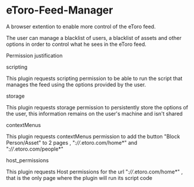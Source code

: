 # eToro-Feed-Manager
A browser extention to enable more control of the eToro feed.

The user can manage a blacklist of users, a blacklist of assets and other options in order to control what he sees in the eToro feed. 

Permission justification

scripting

This plugin requests scripting permission to be able to run the script that manages the feed using the options provided by the user.

storage

This plugin requests storage permission to persistently store the options of the user, this information remains on the user's machine and isn't shared

contextMenus

This plugin requests contextMenus permission to add the button "Block Person/Asset" to 2 pages , "*://*.etoro.com/home*" and "*://*.etoro.com/people*"

host_permissions

This plugin requests Host permissions for the url "*://*.etoro.com/home*" , that is the only page where the plugin will run its script code
    
